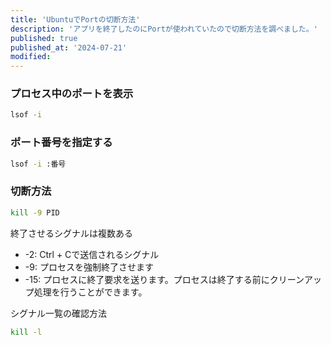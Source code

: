 ```yaml
---
title: 'UbuntuでPortの切断方法'
description: 'アプリを終了したのにPortが使われていたので切断方法を調べました。'
published: true
published_at: '2024-07-21'
modified:
---
```


### プロセス中のポートを表示

```bash
lsof -i
```


### ポート番号を指定する

```bash
lsof -i :番号
```


### 切断方法

```bash
kill -9 PID
```

終了させるシグナルは複数ある

- -2: Ctrl + Cで送信されるシグナル
- -9: プロセスを強制終了させます
- -15: プロセスに終了要求を送ります。プロセスは終了する前にクリーンアップ処理を行うことができます。

シグナル一覧の確認方法

```bash
kill -l
```

